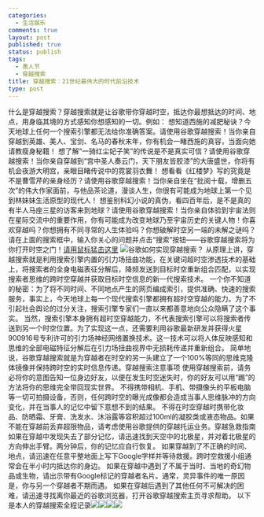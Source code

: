 ```yaml
--- 
categories: 
  - 生活娱乐
comments: true
layout: post
published: true
status: publish
tags: 
  - 愚人节
  - 穿越搜索
title: 穿越搜索：21世纪最伟大的时代前沿技术
type: post
---
```

什么是穿越搜索？穿越搜索就是让谷歌带你穿越时空，抵达你最想抵达的时间、地点，用身临其境的方式感知你想感知的一切。例如： 想知道西施的减肥秘诀？今天地球上任何一个搜索引擎都无法给你准确答案。请使用谷歌穿越搜索！当你亲自穿越到英雄、美人、宝剑、名马的春秋末年，你有机会一睹西施的真容，当面向她请教瘦身秘籍！ 想了解“一骑红尘妃子笑”的传说是不是真实可信？请使用谷歌穿越搜索！当你亲自穿越到“宫中圣人奏云门，天下朋友皆胶漆”的大唐盛世，你将有机会夜游大明宫，亲眼目睹传说中的霓裳羽衣舞！ 想看看《红楼梦》写的究竟是不是曹雪芹的亲身经历？请使用谷歌穿越搜索！当你亲自坐在“批阅十载，增删五次”的伟大作家面前，与他品茶论道，漫谈人生，你很有可能成为地球上第一个见到林妹妹生活原型的现代人！ 想鉴别科幻小说的真伪，看四百年后，是不是真的有半人马座三星的访客来到地球？请使用谷歌穿越搜索！当你亲自体验到宇宙法则在星际交流中的重要作用，你有可能成为改变地球乃至宇宙历史的关键人物！你喜欢穿越吗？你想拥有不同寻常的人生体验吗？你想破解时空另一端的未解之谜吗？请在上面的搜索框中，输入你关心的问题并点击“搜索”按钮——谷歌穿越搜索将为你打开时空之门！<a href="http://www.google.cn/intl/zh-CN/landing/teleport/">请用鼠标猛击这里</a> <img src="http://nwy.me/wp-content/uploads/2011/04/%E6%88%AA%E5%8F%96%E9%80%89%E5%8C%BA_010.png">谷歌如何实现穿越搜索？ <!--more-->从原理上讲，穿越搜索就是利用搜索引擎内置的引力场扭曲功能，在关键词超时空渗透技术的基础上，将搜索者的全身电磁表征分解后，降频发送到目标时空重新组合匹配，以实现搜索者思维的跨时空穿越并获取目标时空信息的新一代搜索技术。 一个你不知道的秘密：为了将不同时间、不同地点产生的网页编成索引，提供准确、快速的搜索服务，事实上，今天地球上每一个现代搜索引擎都拥有超时空穿越的能力。为了不引起社会舆论的过分关注，搜索引擎专家们一直以来都善意地向公众隐瞒了这个事实。 当然，搜索引擎本身拥有超时空穿越能力，不代表搜索引擎可以将搜索者传送到另一个时空位置。为了实现这一点，还需要利用谷歌最新研发并获得火星900916号专利许可的引力场神经网络置换技术。这一技术可以将人体反映感知和思维的全部电磁特征分解后在引力场扭曲视界中无损耗传递并重新组合。 简单地说，谷歌穿越搜索就是为穿越者在时空的另一头建立了一个100%等同的思维克隆体镜像并保持跨时空的实时信息传递。穿越搜索注意事项 使用穿越搜索前，请务必将你的意图告知一位身边好友，以便在发生时空迷失时，你的好友可以用“踢”的方法将你的思维完全带回现实世界。 不得携带相机、手机、带摄像头的平板电脑等一切可拍摄设备，否则，任何跨时空的曝光成像都会造成当事人思维脉冲的方向变化，并在当事人的记忆中留下意想不到的结果。 不得在时空穿越时携带化妆品、防晒霜、牙膏、洗发水、沐浴露等容积超过100ml的凝胶类或液态物品。如果不能在穿越前丢弃超限物品，请考虑使用谷歌提供的穿越托运业务。穿越急救指南 如果在穿越中发现失去了部分记忆，请迅速找到天空中的北极星，并对着北极星的方向伸出手臂。两分钟后，你的记忆应自行恢复。 如果穿越到了不正确的时间、地点，请迅速在任意平整地面上写下Google字样并等待救援。跨时空救援小组通常会在半小时内抵达你的身边。 如果在穿越中遇到了不属于当时、当地的奇幻物品或生物，请出示带有Google标记的穿越者名片。通常，灵异事件的唯一原因是，你与另一个穿越者不期而遇。 如果在穿越后遇到了其他任何不可解决的困难，请迅速寻找离你最近的谷歌浏览器，打开谷歌穿越搜索主页寻求帮助。 以下是本人的穿越搜索全程记录<img src="http://nwy.me/wp-content/uploads/2011/04/shot1.png"><img src="http://nwy.me/wp-content/uploads/2011/04/%E6%88%AA%E5%8F%96%E9%80%89%E5%8C%BA_006.png"><img src="http://nwy.me/wp-content/uploads/2011/04/%E6%88%AA%E5%8F%96%E9%80%89%E5%8C%BA_008.png"><img src="http://nwy.me/wp-content/uploads/2011/04/%E6%88%AA%E5%8F%96%E9%80%89%E5%8C%BA_009.png">

